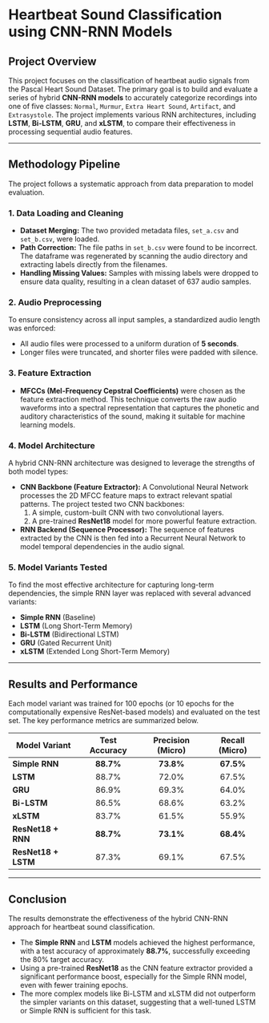 # Heartbeat Sound Classification using CNN-RNN Models

## Project Overview

This project focuses on the classification of heartbeat audio signals from the Pascal Heart Sound Dataset. The primary goal is to build and evaluate a series of hybrid **CNN-RNN models** to accurately categorize recordings into one of five classes: `Normal`, `Murmur`, `Extra Heart Sound`, `Artifact`, and `Extrasystole`. The project implements various RNN architectures, including **LSTM**, **Bi-LSTM**, **GRU**, and **xLSTM**, to compare their effectiveness in processing sequential audio features.

---

## Methodology Pipeline

The project follows a systematic approach from data preparation to model evaluation.

### 1. Data Loading and Cleaning
- **Dataset Merging:** The two provided metadata files, `set_a.csv` and `set_b.csv`, were loaded.
- **Path Correction:** The file paths in `set_b.csv` were found to be incorrect. The dataframe was regenerated by scanning the audio directory and extracting labels directly from the filenames.
- **Handling Missing Values:** Samples with missing labels were dropped to ensure data quality, resulting in a clean dataset of 637 audio samples.

### 2. Audio Preprocessing
To ensure consistency across all input samples, a standardized audio length was enforced:
- All audio files were processed to a uniform duration of **5 seconds**.
- Longer files were truncated, and shorter files were padded with silence.

### 3. Feature Extraction
- **MFCCs (Mel-Frequency Cepstral Coefficients)** were chosen as the feature extraction method. This technique converts the raw audio waveforms into a spectral representation that captures the phonetic and auditory characteristics of the sound, making it suitable for machine learning models.

### 4. Model Architecture
A hybrid CNN-RNN architecture was designed to leverage the strengths of both model types:
- **CNN Backbone (Feature Extractor):** A Convolutional Neural Network processes the 2D MFCC feature maps to extract relevant spatial patterns. The project tested two CNN backbones:
    1. A simple, custom-built CNN with two convolutional layers.
    2. A pre-trained **ResNet18** model for more powerful feature extraction.
- **RNN Backend (Sequence Processor):** The sequence of features extracted by the CNN is then fed into a Recurrent Neural Network to model temporal dependencies in the audio signal.

### 5. Model Variants Tested
To find the most effective architecture for capturing long-term dependencies, the simple RNN layer was replaced with several advanced variants:
- **Simple RNN** (Baseline)
- **LSTM** (Long Short-Term Memory)
- **Bi-LSTM** (Bidirectional LSTM)
- **GRU** (Gated Recurrent Unit)
- **xLSTM** (Extended Long Short-Term Memory)

---

## Results and Performance

Each model variant was trained for 100 epochs (or 10 epochs for the computationally expensive ResNet-based models) and evaluated on the test set. The key performance metrics are summarized below.

| Model Variant         | Test Accuracy | Precision (Micro) | Recall (Micro) |
| --------------------- | :-----------: | :---------------: | :------------: |
| **Simple RNN** |   **88.7%** |     **73.8%** |   **67.5%** |
| **LSTM** |     88.7%     |       72.0%       |     67.5%      |
| **GRU** |     86.9%     |       69.3%       |     64.0%      |
| **Bi-LSTM** |     86.5%     |       68.6%       |     63.2%      |
| **xLSTM** |     83.7%     |       61.5%       |     55.9%      |
| **ResNet18 + RNN** |   **88.7%** |     **73.1%** |   **68.4%** |
| **ResNet18 + LSTM** |     87.3%     |       69.1%       |     67.5%      |

---

## Conclusion

The results demonstrate the effectiveness of the hybrid CNN-RNN approach for heartbeat sound classification.

- The **Simple RNN** and **LSTM** models achieved the highest performance, with a test accuracy of approximately **88.7%**, successfully exceeding the 80% target accuracy.
- Using a pre-trained **ResNet18** as the CNN feature extractor provided a significant performance boost, especially for the Simple RNN model, even with fewer training epochs.
- The more complex models like Bi-LSTM and xLSTM did not outperform the simpler variants on this dataset, suggesting that a well-tuned LSTM or Simple RNN is sufficient for this task.
